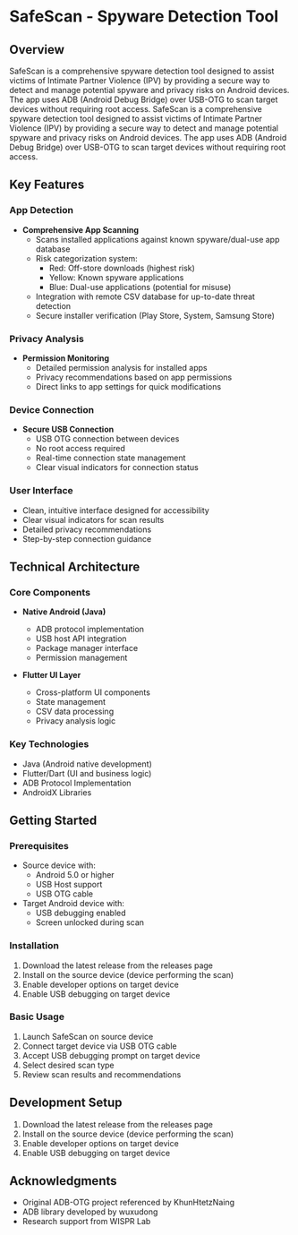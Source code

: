 # SafeScan - Spyware Detection Tool

## Overview
SafeScan is a comprehensive spyware detection tool designed to assist victims of Intimate Partner Violence (IPV) by providing a secure way to detect and manage potential spyware and privacy risks on Android devices. The app uses ADB (Android Debug Bridge) over USB-OTG to scan target devices without requiring root access.
SafeScan is a comprehensive spyware detection tool designed to assist victims of Intimate Partner Violence (IPV) by providing a secure way to detect and manage potential spyware and privacy risks on Android devices. The app uses ADB (Android Debug Bridge) over USB-OTG to scan target devices without requiring root access.

## Key Features

### App Detection
- **Comprehensive App Scanning**
  - Scans installed applications against known spyware/dual-use app database
  - Risk categorization system:
    - Red: Off-store downloads (highest risk)
    - Yellow: Known spyware applications
    - Blue: Dual-use applications (potential for misuse)
  - Integration with remote CSV database for up-to-date threat detection
  - Secure installer verification (Play Store, System, Samsung Store)

### Privacy Analysis
- **Permission Monitoring**
  - Detailed permission analysis for installed apps
  - Privacy recommendations based on app permissions
  - Direct links to app settings for quick modifications

### Device Connection
- **Secure USB Connection**
  - USB OTG connection between devices
  - No root access required
  - Real-time connection state management
  - Clear visual indicators for connection status

### User Interface
- Clean, intuitive interface designed for accessibility
- Clear visual indicators for scan results
- Detailed privacy recommendations
- Step-by-step connection guidance

## Technical Architecture

### Core Components
- **Native Android (Java)**
  - ADB protocol implementation
  - USB host API integration
  - Package manager interface
  - Permission management

- **Flutter UI Layer**
  - Cross-platform UI components
  - State management
  - CSV data processing
  - Privacy analysis logic

### Key Technologies
- Java (Android native development)
- Flutter/Dart (UI and business logic)
- ADB Protocol Implementation
- AndroidX Libraries

## Getting Started

### Prerequisites
- Source device with:
  - Android 5.0 or higher
  - USB Host support
  - USB OTG cable
- Target Android device with:
  - USB debugging enabled
  - Screen unlocked during scan

### Installation
1. Download the latest release from the releases page
2. Install on the source device (device performing the scan)
3. Enable developer options on target device
4. Enable USB debugging on target device

### Basic Usage
1. Launch SafeScan on source device
2. Connect target device via USB OTG cable
3. Accept USB debugging prompt on target device
4. Select desired scan type
5. Review scan results and recommendations

## Development Setup
1. Download the latest release from the releases page
2. Install on the source device (device performing the scan)
3. Enable developer options on target device
4. Enable USB debugging on target device


## Acknowledgments
- Original ADB-OTG project referenced by KhunHtetzNaing
- ADB library developed by wuxudong
- Research support from WISPR Lab
